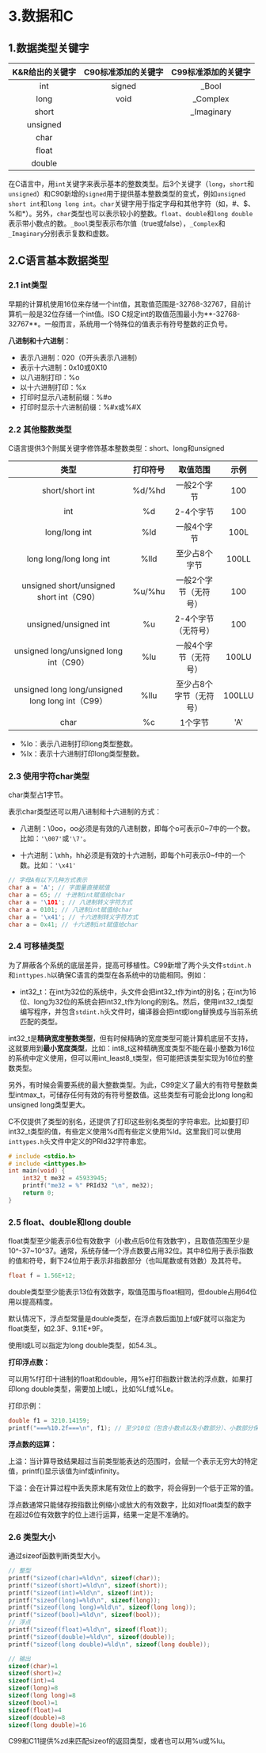 # 3.数据和C

## 1.数据类型关键字

| K&R给出的关键字 | C90标准添加的关键字 | C99标准添加的关键字 |
| :-------------: | :-----------------: | :-----------------: |
|       int       |       signed        |        _Bool        |
|      long       |        void         |      _Complex       |
|      short      |                     |     _Imaginary      |
|    unsigned     |                     |                     |
|      char       |                     |                     |
|      float      |                     |                     |
|     double      |                     |                     |

在C语言中，用`int`关键字来表示基本的整数类型。后3个关键字（`long`，`short`和`unsigned`）和C90新增的`signed`用于提供基本整数类型的变式，例如`unsigned short int`和`long long int`。`char`关键字用于指定字母和其他字符（如，#、$、%和*）。另外，`char`类型也可以表示较小的整数。`float`、`double`和`long double`表示带小数点的数。`_Bool`类型表示布尔值（true或false），`_Complex`和`_Imaginary`分别表示复数和虚数。

## 2.C语言基本数据类型

### 2.1 int类型

早期的计算机使用16位来存储一个int值，其取值范围是-32768-32767，目前计算机一般是32位存储一个int值。ISO C规定int的取值范围最小为**-32768-32767**。一般而言，系统用一个特殊位的值表示有符号整数的正负号。

**八进制和十六进制**：

* 表示八进制：020（0开头表示八进制）
* 表示十六进制：0x10或0X10
* 以八进制打印：%o
* 以十六进制打印：%x
* 打印时显示八进制前缀：%#o
* 打印时显示十六进制前缀：%#x或%#X

### 2.2 其他整数类型

C语言提供3个附属关键字修饰基本整数类型：short、long和unsigned

|                       类型                       | 打印符号 |        取值范围         |  示例  |
| :----------------------------------------------: | :------: | :---------------------: | :----: |
|                 short/short int                  |  %d/%hd  |       一般2个字节       |  100   |
|                       int                        |    %d    |        2-4个字节        |  100   |
|                  long/long int                   |   %ld    |       一般4个字节       |  100L  |
|             long long/long long int              |   %lld   |      至少占8个字节      | 100LL  |
|     unsigned short/unsigned short int（C90）     |  %u/%hu  |  一般2个字节（无符号）  |  100   |
|              unsigned/unsigned int               |    %u    |   2-4个字节（无符号）   |  100   |
|      unsigned long/unsigned long int（C90）      |   %lu    |  一般4个字节（无符号）  | 100LU  |
| unsigned long long/unsigned long long int（C99） |   %llu   | 至少占8个字节（无符号） | 100LLU |
|                       char                       |    %c    |         1个字节         |  'A'   |

* %lo：表示八进制打印long类型整数。
* %lx：表示十六进制打印long类型整数。

### 2.3 使用字符char类型

char类型占1字节。

表示char类型还可以用八进制和十六进制的方式：

* 八进制：\0oo，oo必须是有效的八进制数，即每个o可表示0~7中的一个数。比如：`'\007'`或`'\7'`。

* 十六进制：\xhh，hh必须是有效的十六进制，即每个h可表示0~f中的一个数。比如：`'\x41'`

 ```C
 // 字母A有以下几种方式表示
 char a = 'A'; // 字面量直接赋值
 char a = 65; // 十进制int赋值给char
 char a = '\101'; // 八进制转义字符方式
 char a = 0101; // 八进制int赋值给char
 char a = '\x41'; // 十六进制转义字符方式
 char a = 0x41; // 十六进制int赋值给char
 ```

### 2.4 可移植类型

为了屏蔽各个系统的底层差异，提高可移植性。C99新增了两个头文件`stdint.h`和`inttypes.h`以确保C语言的类型在各系统中的功能相同。例如：

* int32_t：在int为32位的系统中，头文件会把int32_t作为int的别名；在int为16位、long为32位的系统会把int32_t作为long的别名。然后，使用int32_t类型编写程序，并包含`stdint.h`头文件时，编译器会把int或long替换成与当前系统匹配的类型。

int32_t是**精确宽度整数类型**，但有时候精确的宽度类型可能计算机底层不支持，这就要用到**最小宽度类型**，比如：int8_t这种精确宽度类型不能在最小整数为16位的系统中定义使用，但可以用int_least8_t类型，但可能把该类型实现为16位的整数类型。

另外，有时候会需要系统的最大整数类型。为此，C99定义了最大的有符号整数类型intmax_t，可储存任何有效的有符号整数值。这些类型有可能会比long long和unsigned long类型更大。

C不仅提供了类型的别名，还提供了打印这些别名类型的字符串宏。比如要打印int32_t类型的值，有些定义使用%d而有些定义使用%ld。这里我们可以使用`inttypes.h`头文件中定义的PRId32字符串宏。

```C
# include <stdio.h>
# include <inttypes.h>
int main(void) {
    int32_t me32 = 45933945;
    printf("me32 = %" PRId32 "\n", me32);
    return 0;
}
```

### 2.5 float、double和long double

float类型至少能表示6位有效数字（小数点后6位有效数字），且取值范围至少是10^-37~10^37。通常，系统存储一个浮点数要占用32位。其中8位用于表示指数的值和符号，剩下24位用于表示非指数部分（也叫尾数或有效数）及其符号。

```C
float f = 1.56E+12;
```

double类型至少能表示13位有效数字，取值范围与float相同，但double占用64位用以提高精度。

默认情况下，浮点型常量是double类型，在浮点数后面加上f或F就可以指定为float类型，如2.3F、9.11E+9F。

使用l或L可以指定为long double类型，如54.3L。

**打印浮点数：**

可以用%f打印十进制的float和double，用%e打印指数计数法的浮点数，如果打印long double类型，需要加上l或L，比如%Lf或%Le。

打印示例：

```C
double f1 = 3210.14159;
printf("===%10.2f===\n", f1); // 至少10位（包含小数点以及小数部分）、小数部分保留2位
```

**浮点数的运算：**

上溢：当计算导致结果超过当前类型能表达的范围时，会赋一个表示无穷大的特定值，printf()显示该值为inf或infinity。

下溢：会在计算过程中丢失原末尾有效位上的数字，将会得到一个低于正常的值。

浮点数通常只能储存按指数比例缩小或放大的有效数字，比如对float类型的数字在超过6位有效数字的位上进行运算，结果一定是不准确的。

### 2.6 类型大小

通过sizeof函数判断类型大小。

```C
// 整型
printf("sizeof(char)=%ld\n", sizeof(char));
printf("sizeof(short)=%ld\n", sizeof(short));
printf("sizeof(int)=%ld\n", sizeof(int));
printf("sizeof(long)=%ld\n", sizeof(long));
printf("sizeof(long long)=%ld\n", sizeof(long long));
printf("sizeof(bool)=%ld\n", sizeof(bool));
// 浮点
printf("sizeof(float)=%ld\n", sizeof(float));
printf("sizeof(double)=%ld\n", sizeof(double));
printf("sizeof(long double)=%ld\n", sizeof(long double));

// 输出
sizeof(char)=1
sizeof(short)=2
sizeof(int)=4
sizeof(long)=8
sizeof(long long)=8
sizeof(bool)=1
sizeof(float)=4
sizeof(double)=8
sizeof(long double)=16
```

C99和C11提供%zd来匹配sizeof的返回类型，或者也可以用%u或%lu。
